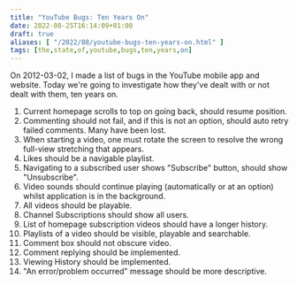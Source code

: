 ```yaml
---
title: "YouTube Bugs: Ten Years On"
date: 2022-08-25T16:14:09+01:00
draft: true
aliases: [ "/2022/08/youtube-bugs-ten-years-on.html" ]
tags: [the,state,of,youtube,bugs,ten,years,on]
---
```


On 2012-03-02, I made a list of bugs in the YouTube mobile app and website. Today we're going to investigate how they've dealt with or not dealt with them, ten years on.

1. Current homepage scrolls to top on going back, should resume position.
2. Commenting should not fail, and if this is not an option, should
auto retry failed comments. Many have been lost.
3. When starting a video, one must rotate the screen to resolve the
wrong full-view stretching that appears.
4. Likes should be a navigable playlist.
5. Navigating to a subscribed user shows "Subscribe" button, should
show "Unsubscribe".
6. Video sounds should continue playing (automatically or at an
option) whilst application is in the background.
7. All videos should be playable.
8. Channel Subscriptions should show all users.
9. List of homepage subscription videos should have a longer history.
10. Playlists of a video should be visible, playable and searchable.
11. Comment box should not obscure video.
12. Comment replying should be implemented.
13. Viewing History should be implemented.
14. "An error/problem occurred" message should be more descriptive.